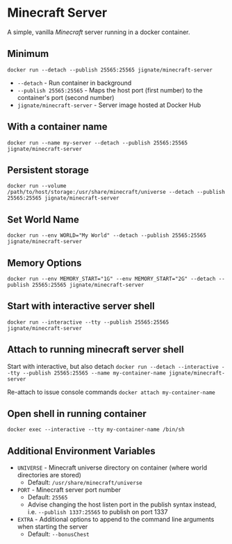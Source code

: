 # Minecraft Server
A simple, vanilla *Minecraft* server running in a docker container.

## Minimum
`docker run --detach --publish 25565:25565 jignate/minecraft-server`

* `--detach` - Run container in background
* `--publish 25565:25565` - Maps the host port (first number) to the container's port (second number)
* `jignate/minecraft-server` - Server image hosted at Docker Hub

## With a container name
`docker run --name my-server --detach --publish 25565:25565 jignate/minecraft-server`

## Persistent storage
`docker run --volume /path/to/host/storage:/usr/share/minecraft/universe --detach --publish 25565:25565 jignate/minecraft-server`

## Set World Name
`docker run --env WORLD="My World" --detach --publish 25565:25565 jignate/minecraft-server`

## Memory Options
`docker run --env MEMORY_START="1G" --env MEMORY_START="2G" --detach --publish 25565:25565 jignate/minecraft-server`

## Start with interactive server shell
`docker run --interactive --tty --publish 25565:25565 jignate/minecraft-server`

## Attach to running minecraft server shell
Start with interactive, but also detach
`docker run --detach --interactive --tty --publish 25565:25565 --name my-container-name jignate/minecraft-server`

Re-attach to issue console commands
`docker attach my-container-name`

## Open shell in running container
`docker exec --interactive --tty my-container-name /bin/sh`

## Additional Environment Variables
* `UNIVERSE` - Minecraft universe directory on container (where world directories are stored)
    * Default: `/usr/share/minecraft/universe`
* `PORT` - Minecraft server port number
    * Default: `25565`
    * Advise changing the host listen port in the publish syntax instead, i.e. `--publish 1337:25565` to publish on port 1337
* `EXTRA` - Additional options to append to the command line arguments when starting the server
    * Default: `--bonusChest`
